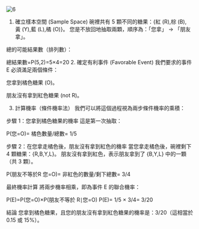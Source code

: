 
![6](https://github.com/user-attachments/assets/e8a1cd22-4676-4904-b280-687eb73d8f75)


1. 確立樣本空間 (Sample Space)
碗裡共有 5 顆不同的糖果：{紅 (R),棕 (B),黃 (Y),藍 (L),橘 (O)}。
您是不放回地抽取兩顆，順序為：「您拿」 → 「朋友拿」。

總的可能結果數（排列數）：

總結果數=P(5,2)=5×4=20
2. 確定有利事件 (Favorable Event)
我們要求的事件 E 必須滿足兩個條件：

您拿到橘色糖果 (O)。

朋友沒有拿到紅色糖果 (not R)。

3. 計算機率（條件機率法）
我們可以將這個過程視為兩步條件機率的乘積：

步驟 1：您拿到橘色糖果的機率
這是第一次抽取：

P(您=O)= 橘色數量/總數= 1/5
 
步驟 2：在您拿走橘色後，朋友沒有拿到紅色的機率
當您拿走橘色後，碗裡剩下 4 顆糖果：{R,B,Y,L}。
朋友沒有拿到紅色，表示朋友拿到了 {B,Y,L} 中的一顆（共 3 顆）。

P(朋友不等於R 您=O)= 非紅色的數量/剩下總數= 3/4
 
最終機率計算
將兩步機率相乘，即為事件 E 的聯合機率：

P(E)=P(您=O)×P(朋友不等於 R∣您=O)
P(E)= 1/5 × 3/4= 3/20

結論
您拿到橘色糖果，且您的朋友沒有拿到紅色糖果的機率是：3/20（這相當於 0.15 或 15%）。
